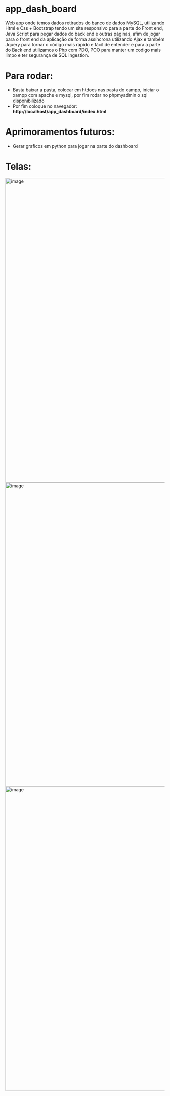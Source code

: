 # app_dash_board

Web app onde temos dados retirados do banco de dados MySQL, utilizando Html e Css + Bootstrap tendo um site responsivo para a parte do Front end, Java Script para pegar dados do back end e outras páginas, afim de jogar para o front end da aplicação de forma assíncrona utilizando Ajax e também Jquery para tornar o código mais rápido e fácil de entender e para a parte do Back end utilizamos o Php com PDO, POO para manter um codigo mais limpo e ter segurança de SQL ingestion.

# Para rodar:

- Basta baixar a pasta, colocar em htdocs nas pasta do xampp, iniciar o xampp com apache e mysql, por fim rodar no phpmyadmin o sql disponibilizado
- Por fim coloque no navegador: **http://localhost/app_dashboard/index.html**

# Aprimoramentos futuros:

- Gerar graficos em python para jogar na parte do dashboard

# Telas:

<img width="960" alt="image" src="https://github.com/felipesphair/app_dash_board/assets/107360437/8e9c2192-b90a-455d-adb5-7c531a10c93d">

<img width="958" alt="image" src="https://github.com/felipesphair/app_dash_board/assets/107360437/eab3120d-0594-4bc8-8b75-19db053660c7">

<img width="960" alt="image" src="https://github.com/felipesphair/app_dash_board/assets/107360437/9262e260-8e91-4376-803b-82171f9419a0">


